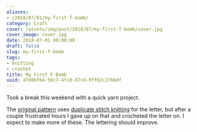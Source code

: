 ```yaml
---
aliases:
- /2018/07/01/my-first-f-bomb/
category: Craft
cover: /assets/img/post/2018/07/my-first-f-bomb/cover.jpg
cover_image: cover.jpg
date: 2018-07-01 00:00:00
draft: false
slug: my-first-f-bomb
tags:
- knitting
- crochet
title: My First F Bomb
uuid: 4fd86fb4-50c7-4fc0-97c8-9ff62c276bdf
---
```


Took a break this weekend with a quick yarn project.
<!--more-->

The [original pattern][] uses [duplicate stitch knitting][] for the letter, but after a couple frustrated
hours I gave up on that and crocheted the letter on. I expect to make more of these. The lettering should
improve.

[original pattern]: https://www.ravelry.com/patterns/library/the-f-bomb
[duplicate stitch knitting]: https://www.wikihow.com/Knit-the-Duplicate-Stitch